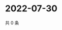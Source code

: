# 2022-07-30

共 0 条

<!-- BEGIN WEIBO -->
<!-- 最后更新时间 Sat Jul 30 2022 02:03:56 GMT+0800 (China Standard Time) -->

<!-- END WEIBO -->
